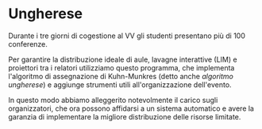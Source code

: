 # Ungherese

Durante i tre giorni di cogestione al VV gli studenti presentano più di 100 conferenze.

Per garantire la distribuzione ideale di aule, lavagne interattive (LIM) e proiettori tra i relatori utilizziamo questo programma, che implementa l'algoritmo di assegnazione di Kuhn-Munkres (detto anche _algoritmo ungherese_) e aggiunge strumenti utili all'organizzazione dell'evento.

In questo modo abbiamo alleggerito notevolmente il carico sugli organizzatori, che ora possono affidarsi a un sistema automatico e avere la garanzia di implementare la migliore distribuzione delle risorse limitate.
